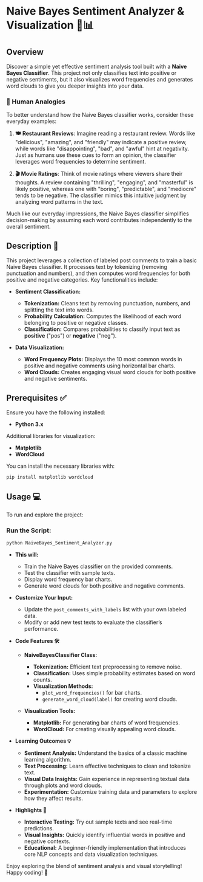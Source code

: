 # Naive Bayes Sentiment Analyzer & Visualization 🧠📊

## Overview
Discover a simple yet effective sentiment analysis tool built with a **Naive Bayes Classifier**. This project not only classifies text into positive or negative sentiments, but it also visualizes word frequencies and generates word clouds to give you deeper insights into your data.

### 🧠 Human Analogies
To better understand how the Naive Bayes classifier works, consider these everyday examples:

1. **🍽️ Restaurant Reviews**: Imagine reading a restaurant review. Words like "delicious", "amazing", and "friendly" may indicate a positive review, while words like "disappointing", "bad", and "awful" hint at negativity. Just as humans use these cues to form an opinion, the classifier leverages word frequencies to determine sentiment.

2. **🎬 Movie Ratings**: Think of movie ratings where viewers share their thoughts. A review containing "thrilling", "engaging", and "masterful" is likely positive, whereas one with "boring", "predictable", and "mediocre" tends to be negative. The classifier mimics this intuitive judgment by analyzing word patterns in the text.

Much like our everyday impressions, the Naive Bayes classifier simplifies decision-making by assuming each word contributes independently to the overall sentiment.


## Description 📝
This project leverages a collection of labeled post comments to train a basic Naive Bayes classifier. It processes text by tokenizing (removing punctuation and numbers), and then computes word frequencies for both positive and negative categories. Key functionalities include:

- **Sentiment Classification:**  
  - **Tokenization:** Cleans text by removing punctuation, numbers, and splitting the text into words.
  - **Probability Calculation:** Computes the likelihood of each word belonging to positive or negative classes.
  - **Classification:** Compares probabilities to classify input text as **positive** ("pos") or **negative** ("neg").

- **Data Visualization:**  
  - **Word Frequency Plots:** Displays the 10 most common words in positive and negative comments using horizontal bar charts.
  - **Word Clouds:** Creates engaging visual word clouds for both positive and negative sentiments.

## Prerequisites ✅
Ensure you have the following installed:

- **Python 3.x**

Additional libraries for visualization:
- **Matplotlib**
- **WordCloud**

You can install the necessary libraries with:
```bash
pip install matplotlib wordcloud
```

## Usage 💻
To run and explore the project:

### Run the Script:
```bash
python NaiveBayes_Sentiment_Analyzer.py
```
- **This will:**
  - Train the Naive Bayes classifier on the provided comments.
  - Test the classifier with sample texts.
  - Display word frequency bar charts.
  - Generate word clouds for both positive and negative comments.

- **Customize Your Input:**
  - Update the `post_comments_with_labels` list with your own labeled data.
  - Modify or add new test texts to evaluate the classifier’s performance.

- **Code Features 🛠️**

  - **NaiveBayesClassifier Class:**
    - **Tokenization:** Efficient text preprocessing to remove noise.
    - **Classification:** Uses simple probability estimates based on word counts.
    - **Visualization Methods:**
      - `plot_word_frequencies()` for bar charts.
      - `generate_word_cloud(label)` for creating word clouds.

  - **Visualization Tools:**
    - **Matplotlib:** For generating bar charts of word frequencies.
    - **WordCloud:** For creating visually appealing word clouds.

- **Learning Outcomes 💡**
  - **Sentiment Analysis:** Understand the basics of a classic machine learning algorithm.
  - **Text Processing:** Learn effective techniques to clean and tokenize text.
  - **Visual Data Insights:** Gain experience in representing textual data through plots and word clouds.
  - **Experimentation:** Customize training data and parameters to explore how they affect results.

- **Highlights 📌**
  - **Interactive Testing:** Try out sample texts and see real-time predictions.
  - **Visual Insights:** Quickly identify influential words in positive and negative contexts.
  - **Educational:** A beginner-friendly implementation that introduces core NLP concepts and data visualization techniques.

Enjoy exploring the blend of sentiment analysis and visual storytelling! Happy coding! 🚀
